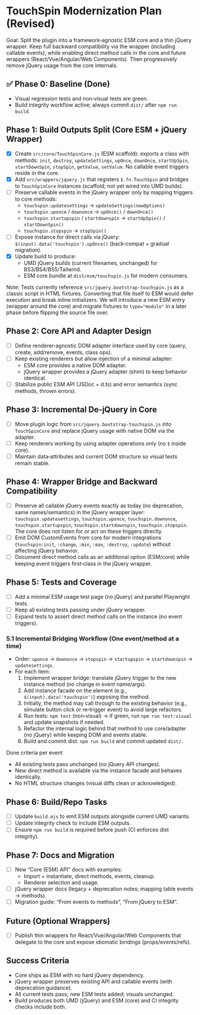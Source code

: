 # TouchSpin Modernization Plan (Revised)

Goal: Split the plugin into a framework‑agnostic ESM core and a thin jQuery wrapper. Keep full backward compatibility via the wrapper (including callable events), while enabling direct method calls in the core and future wrappers (React/Vue/Angular/Web Components). Then progressively remove jQuery usage from the core internals.

## ✅ Phase 0: Baseline (Done)
- Visual regression tests and non‑visual tests are green.
- Build integrity workflow active; always commit `dist/` after `npm run build`.

## Phase 1: Build Outputs Split (Core ESM + jQuery Wrapper)
- [x] Create `src/core/TouchSpinCore.js` (ESM scaffold): exports a class with methods: `init`, `destroy`, `updateSettings`, `upOnce`, `downOnce`, `startUpSpin`, `startDownSpin`, `stopSpin`, `getValue`, `setValue`. No callable event triggers reside in the core.
- [x] Add `src/wrappers/jquery.js` that registers `$.fn.TouchSpin` and bridges to `TouchSpinCore` instances (scaffold; not yet wired into UMD builds).
- [ ] Preserve callable events in the jQuery wrapper only by mapping triggers to core methods:
  - `touchspin.updatesettings` → `updateSettings(newOptions)`
  - `touchspin.uponce` / `downonce` → `upOnce()` / `downOnce()`
  - `touchspin.startupspin` / `startdownspin` → `startUpSpin()` / `startDownSpin()`
  - `touchspin.stopspin` → `stopSpin()`
- [ ] Expose instance for direct calls via jQuery: `$(input).data('touchspin').upOnce()` (back‑compat + gradual migration).
- [x] Update build to produce:
  - UMD jQuery builds (current filenames, unchanged) for BS3/BS4/BS5/Tailwind.
  - ESM core bundle at `dist/esm/touchspin.js` for modern consumers.

Note: Tests currently reference `src/jquery.bootstrap-touchspin.js` as a classic script in HTML fixtures. Converting that file itself to ESM would defer execution and break inline initializers. We will introduce a new ESM entry (wrapper around the core) and migrate fixtures to `type="module"` in a later phase before flipping the source file over.

## Phase 2: Core API and Adapter Design
- [ ] Define renderer‑agnostic DOM adapter interface used by core (query, create, add/remove, events, class ops).
- [ ] Keep existing renderers but allow injection of a minimal adapter:
  - ESM core provides a native DOM adapter.
  - jQuery wrapper provides a jQuery adapter (shim) to keep behavior identical.
- [ ] Stabilize public ESM API (JSDoc + d.ts) and error semantics (sync methods, thrown errors).

## Phase 3: Incremental De‑jQuery in Core
- [ ] Move plugin logic from `src/jquery.bootstrap-touchspin.js` into `TouchSpinCore` and replace jQuery usage with native DOM via the adapter.
- [ ] Keep renderers working by using adapter operations only (no `$` inside core).
- [ ] Maintain data‑attributes and current DOM structure so visual tests remain stable.

## Phase 4: Wrapper Bridge and Backward Compatibility
- [ ] Preserve all callable jQuery events exactly as today (no deprecation, same names/semantics) in the jQuery wrapper layer: `touchspin.updatesettings`, `touchspin.uponce`, `touchspin.downonce`, `touchspin.startupspin`, `touchspin.startdownspin`, `touchspin.stopspin`. The core does not listen for or act on these triggers directly.
- [ ] Emit DOM CustomEvents from core for modern integrations (`touchspin:init`, `:change`, `:min`, `:max`, `:destroy`, `:update`) without affecting jQuery behavior.
- [ ] Document direct method calls as an additional option (ESM/core) while keeping event triggers first‑class in the jQuery wrapper.

## Phase 5: Tests and Coverage
- [ ] Add a minimal ESM usage test page (no jQuery) and parallel Playwright tests.
- [ ] Keep all existing tests passing under jQuery wrapper.
- [ ] Expand tests to assert direct method calls on the instance (no event triggers).

### 5.1 Incremental Bridging Workflow (One event/method at a time)
- Order: `uponce` → `downonce` → `stopspin` → `startupspin` → `startdownspin` → `updatesettings`.
- For each item:
  1) Implement wrapper bridge: translate jQuery trigger to the new instance method (no change in event name/args).
  2) Add instance facade on the element (e.g., `$(input).data('touchspin')`) exposing the method.
  3) Initially, the method may call through to the existing behavior (e.g., simulate button click or re‑trigger event) to avoid large refactors.
  4) Run tests: `npm test` (non‑visual) → if green, run `npm run test:visual` and update snapshots if needed.
  5) Refactor the internal logic behind that method to use core/adapter (no jQuery) while keeping DOM and events stable.
  6) Build and commit dist: `npm run build` and commit updated `dist/`.

Done criteria per event
- All existing tests pass unchanged (no jQuery API changes).
- New direct method is available via the instance facade and behaves identically.
- No HTML structure changes (visual diffs clean or acknowledged). 

## Phase 6: Build/Repo Tasks
- [ ] Update `build.mjs` to emit ESM outputs alongside current UMD variants.
- [ ] Update integrity check to include ESM outputs.
- [ ] Ensure `npm run build` is required before push (CI enforces dist integrity).

## Phase 7: Docs and Migration
- [ ] New “Core (ESM) API” docs with examples:
  - Import + instantiate, direct methods, events, cleanup.
  - Renderer selection and usage.
- [ ] jQuery wrapper docs (legacy + deprecation notes; mapping table events → methods).
- [ ] Migration guide: “From events to methods”, “From jQuery to ESM”.

## Future (Optional Wrappers)
- [ ] Publish thin wrappers for React/Vue/Angular/Web Components that delegate to the core and expose idiomatic bindings (props/events/refs).

## Success Criteria
- Core ships as ESM with no hard jQuery dependency.
- jQuery wrapper preserves existing API and callable events (with deprecation guidance).
- All current tests pass; new ESM tests added; visuals unchanged.
- Build produces both UMD (jQuery) and ESM (core) and CI integrity checks include both.
